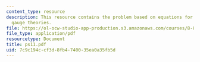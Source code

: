 ```yaml
---
content_type: resource
description: This resource contains the problem based on equations for supersymmetric
  gauge theories.
file: https://ol-ocw-studio-app-production.s3.amazonaws.com/courses/8-871-selected-topics-in-theoretical-particle-physics-branes-and-gauge-theory-dynamics-fall-2004/7c9c194ccf3d8fb4740035ea0a35fb5d_ps11.pdf
file_type: application/pdf
resourcetype: Document
title: ps11.pdf
uid: 7c9c194c-cf3d-8fb4-7400-35ea0a35fb5d
---
```


